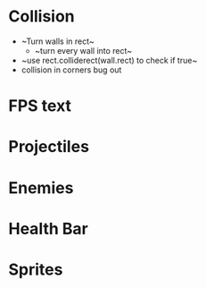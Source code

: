 # Collision
  - ~Turn walls in rect~
    - ~turn every wall into rect~
  - ~use rect.colliderect(wall.rect) to check if true~
  - collision in corners bug out

# FPS text

# Projectiles

# Enemies

# Health Bar

# Sprites
